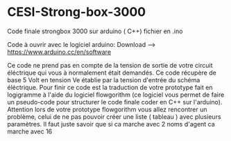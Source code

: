 # CESI-Strong-box-3000
Code finale strongbox 3000 sur arduino ( C++) fichier en .ino

Code à ouvrir avec le logiciel arduino: 
Download --> https://www.arduino.cc/en/software 

Ce code ne prend pas en compte de la tension de sortie de votre circuit éléctrique qui vous à normalement était demandés. 
Ce code récupère de base 5 Volt en tension Ve établie par la tension d'entrée du schéma éléctrique. 
Pour finir ce code est la traduction de votre prototype fait en logigramme à l'aide du logiciel flowgorithm (ce logiciel vous permet de faire un pseudo-code pour structurer le code finale coder en C++ sur l'arduino). Attention lors de votre prototype flowgorithm vous allez rencontrer un problème, celui de ne pas pouvoir créer une liste ( tableau ) avec plusieurs paramètres. 
Il faut juste savoir que si ca marche avec 2 noms d'agent ca marche avec 16 

